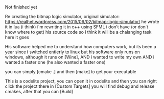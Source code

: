 Not finished yet

Re creating the bitmap logic simulator, original simulator:
https://realhet.wordpress.com/2015/09/02/bitmap-logic-simulator/
he wrote it in lua (i think) i'm rewriting it in c++ using SFML
i don't have (or don't know where to get) his source code
so i think it will be a chalanging task
here it goes

His software helped me to understand how computers work, but its been a year since i switched entierly to linux but his software only runs on windows, although it runs on [Wine], AND i wanted to write my own AND i wanted a faster one (he also wanted a faster one)


you can simply [cmake .] and then [make] to get your executable

This is a codelite project, you can open it in codelite and then you can right click the project there in [Custom Targets] you will find debug and release cmakes, after that you can [Build]
